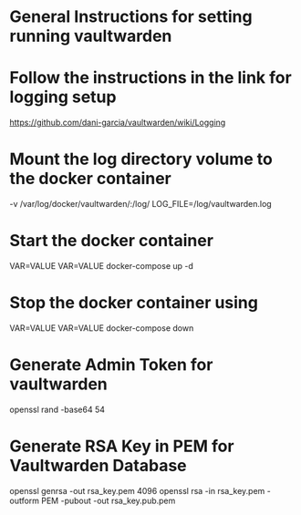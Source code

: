 # General Instructions for setting running vaultwarden

# Follow the instructions in the link for logging setup
https://github.com/dani-garcia/vaultwarden/wiki/Logging

# Mount the log directory volume to the docker container
-v /var/log/docker/vaultwarden/:/log/
LOG_FILE=/log/vaultwarden.log

# Start the docker container 
VAR=VALUE VAR=VALUE docker-compose up -d

# Stop the docker container using
VAR=VALUE VAR=VALUE docker-compose down

# Generate Admin Token for vaultwarden
openssl rand -base64 54

# Generate RSA Key in PEM for Vaultwarden Database 
openssl genrsa -out rsa_key.pem 4096
openssl rsa -in rsa_key.pem -outform PEM -pubout -out rsa_key.pub.pem